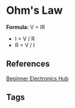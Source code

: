 # Ohm's Law

**Formula:** V = IR  
* I = V / R  
* R = V / I  

## References
[Beginner Electronics Hub](../202305062158)

## Tags
